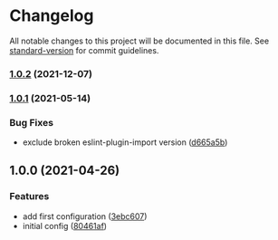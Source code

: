 # Changelog

All notable changes to this project will be documented in this file. See [standard-version](https://github.com/conventional-changelog/standard-version) for commit guidelines.

### [1.0.2](https://github.com/goparrot/eslint-config/compare/v1.0.1...v1.0.2) (2021-12-07)

### [1.0.1](https://github.com/goparrot/eslint-config/compare/v1.0.0...v1.0.1) (2021-05-14)

### Bug Fixes

*   exclude broken eslint-plugin-import version ([d665a5b](https://github.com/goparrot/eslint-config/commit/d665a5bfd1c7c9b819076984217ff4db345d7375))

## 1.0.0 (2021-04-26)

### Features

*   add first configuration ([3ebc607](https://github.com/goparrot/eslint-config/commit/3ebc607bfc0b263616c645ced901e72fe5797082))
*   initial config ([80461af](https://github.com/goparrot/eslint-config/commit/80461af7adaa096c662e6aa66f255dc86e452f69))
